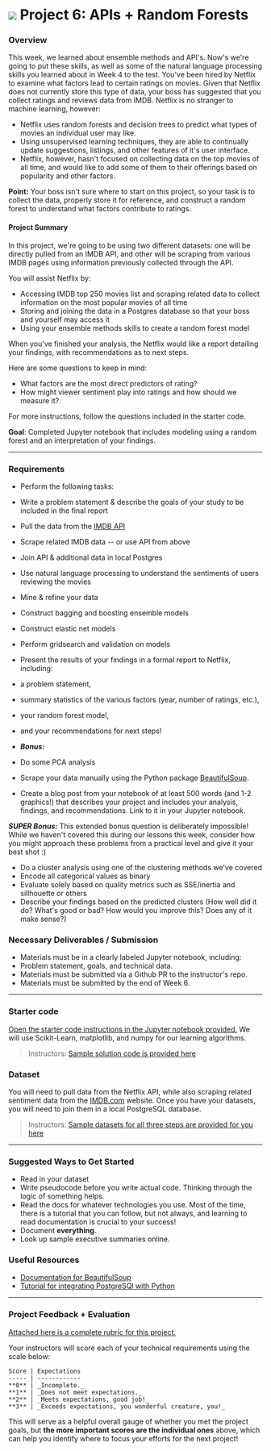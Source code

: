 # ![](https://ga-dash.s3.amazonaws.com/production/assets/logo-9f88ae6c9c3871690e33280fcf557f33.png) Project 6: APIs + Random Forests

### Overview

This week, we learned about ensemble methods and API's. Now's we're going to put these skills, as well as some of the natural language processing skills you learned about in Week 4 to the test. You've been hired by Netflix to examine what factors lead to certain ratings on movies. Given that Netflix does not currently store this type of data, your boss has suggested that you collect ratings and reviews data from IMDB. Netflix is no stranger to machine learning, however:

- Netflix uses random forests and decision trees to predict what types of movies an individual user may like.
- Using unsupervised learning techniques, they are able to continually update suggestions, listings, and other features of it's user interface.
- Netflix, however, hasn't focused on collecting data on the top movies of all time, and would like to add some of them to their offerings based on popularity and other factors.

**Point:** Your boss isn't sure where to start on this project, so your task is to collect the data, properly store it for reference, and construct a random forest to understand what factors contribute to ratings.


#### Project Summary
In this project, we're going to be using two different datasets: one will be directly pulled from an IMDB API, and other will be scraping from various IMDB pages using information previously collected through the API.

You will assist Netflix by:

- Accessing IMDB top 250 movies list and scraping related data to collect information on the most popular movies of all time
- Storing and joining the data in a Postgres database so that your boss and yourself may access it
- Using your ensemble methods skills to create a random forest model

When you've finished your analysis, the Netflix would like a report detailing your findings, with recommendations as to next steps.

Here are some questions to keep in mind:

- What factors are the most direct predictors of rating?  
- How might viewer sentiment play into ratings and how should we measure it?

For more instructions, follow the questions included in the starter code.

**Goal**: Completed Jupyter notebook that includes modeling using a random forest and an interpretation of your findings.

---

### Requirements

- Perform the following tasks:
 - Write a problem statement & describe the goals of your study to be included in the final report
 - Pull the data from the [IMDB API](http://www.omdbapi.com/)
 - Scrape related IMDB data -- or use API from above
 - Join API & additional data in local Postgres
 - Use natural language processing to understand the sentiments of users reviewing the movies
 - Mine & refine your data
 - Construct bagging and boosting ensemble models
 - Construct elastic net models
 - Perform gridsearch and validation on models
 - Present the results of your findings in a formal report to Netflix, including:
  - a problem statement,
  - summary statistics of the various factors (year, number of ratings, etc.),
  - your random forest model,
  - and your recommendations for next steps!

- ***Bonus:***
 - Do some PCA analysis
 - Scrape your data manually using the Python package [BeautifulSoup](https://www.crummy.com/software/BeautifulSoup/bs4/doc/#).
 - Create a blog post from your notebook of at least 500 words (and 1-2 graphics!) that describes your project and includes your analysis, findings, and recommendations. Link to it in your Jupyter notebook.
 
 ***SUPER Bonus:***
This extended bonus question is deliberately impossible! While we haven't covered this during our lessons this week, consider how you might approach these problems from a practical level and give it your best shot :)

 - Do a cluster analysis using one of the clustering methods we've covered
  - Encode all categorical values as binary
  - Evaluate solely based on quality metrics such as SSE/inertia and sillhouette or others
  - Describe your findings based on the predicted clusters  (How well did it do?  What's good or bad?  How would you improve this? Does any of it make sense?)

### Necessary Deliverables / Submission

- Materials must be in a clearly labeled Jupyter notebook, including:
- Problem statement, goals, and technical data.
- Materials must be submitted via a Github PR to the instructor's repo.
- Materials must be submitted by the end of Week 6.

---

### Starter code

[Open the starter code instructions in the Jupyter notebook provided.](./starter-code/) We will use Scikit-Learn, matplotlib, and numpy for our learning algorithms.

> Instructors: [Sample solution code is provided here](./solution-code/)

### Dataset
You will need to pull data from the Netflix API, while also scraping related sentiment data from the [IMDB.com](www.imdb.com) website. Once you have your datasets, you will need to join them in a local PostgreSQL database.

> Instructors: [Sample datasets for all three steps are provided for you here](./assets/data/)

---

### Suggested Ways to Get Started

- Read in your dataset
- Write pseudocode before you write actual code. Thinking through the logic of something helps.
- Read the docs for whatever technologies you use. Most of the time, there is a tutorial that you can follow, but not always, and learning to read documentation is crucial to your success!
- Document **everything**.
- Look up sample executive summaries online.

### Useful Resources

- [Documentation for BeautifulSoup](https://www.crummy.com/software/BeautifulSoup/bs4/doc/)
- [Tutorial for integrating PostgreSQl with Python](https://wiki.postgresql.org/wiki/Psycopg2_Tutorial)

---

### Project Feedback + Evaluation

[Attached here is a complete rubric for this project.](./project-06-rubric.md)

Your instructors will score each of your technical requirements using the scale below:

    Score | Expectations
    ----- | ------------
    **0** | _Incomplete._
    **1** | _Does not meet expectations._
    **2** | _Meets expectations, good job!_
    **3** | _Exceeds expectations, you wonderful creature, you!_

 This will serve as a helpful overall gauge of whether you met the project goals, but __the more important scores are the individual ones__ above, which can help you identify where to focus your efforts for the next project!
